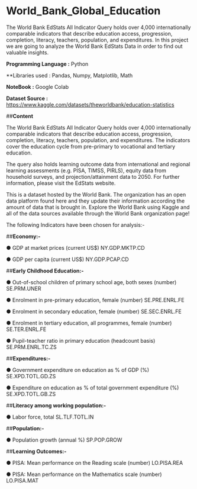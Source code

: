 # World_Bank_Global_Education
The World Bank EdStats All Indicator Query holds over 4,000 internationally comparable indicators that describe education access, progression, completion, literacy, teachers, population, and expenditures. In this project we are going to analyze the World Bank EdStats Data in order to find out valuable insights.

**Programming Language :** Python

**Libraries used : Pandas, Numpy, Matplotlib, Math

**NoteBook :** Google Colab

**Dataset Source :** https://www.kaggle.com/datasets/theworldbank/education-statistics

##**Content**

The World Bank EdStats All Indicator Query holds over 4,000 internationally comparable indicators that describe education access, progression, completion, literacy, teachers, population, and expenditures. The indicators cover the education cycle from pre-primary to vocational and tertiary education.

The query also holds learning outcome data from international and regional learning assessments (e.g. PISA, TIMSS, PIRLS), equity data from household surveys, and projection/attainment data to 2050. For further information, please visit the EdStats website.

This is a dataset hosted by the World Bank. The organization has an open data platform found here and they update their information according the amount of data that is brought in. Explore the World Bank using Kaggle and all of the data sources available through the World Bank organization page!

The following Indicators have been chosen for analysis:-

##**Economy:-**

●	GDP at market prices (current US$)  NY.GDP.MKTP.CD

●	GDP per capita (current US$)   NY.GDP.PCAP.CD

##**Early Childhood Education:-**

●	Out-of-school children of primary school age, both sexes (number)	  SE.PRM.UNER

●	Enrolment in pre-primary education, female (number)  SE.PRE.ENRL.FE

●	Enrolment in secondary education, female (number)  SE.SEC.ENRL.FE

●	Enrolment in tertiary education, all programmes, female (number)  SE.TER.ENRL.FE

●	Pupil-teacher ratio in primary education (headcount basis)	SE.PRM.ENRL.TC.ZS

##**Expenditures:-**

●	Government expenditure on education as % of GDP (%)    SE.XPD.TOTL.GD.ZS

●	Expenditure on education as % of total government expenditure (%) SE.XPD.TOTL.GB.ZS

##**Literacy among working population:-**

●	Labor force, total  SL.TLF.TOTL.IN

##**Population:-**

●	Population growth (annual %)   SP.POP.GROW

##**Learning Outcomes:-**

●	PISA: Mean performance on the Reading scale (number)  LO.PISA.REA                      

●	PISA: Mean performance on the Mathematics scale (number)   LO.PISA.MAT
